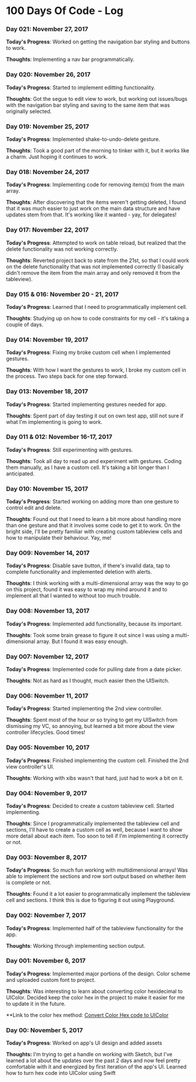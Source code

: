 # 100 Days Of Code - Log

### Day 021: November 27, 2017

**Today's Progress**: Worked on getting the navigation bar styling and buttons to work. 

**Thoughts**: Implementing a nav bar programmatically. 

### Day 020: November 26, 2017

**Today's Progress**: Started to implement editting functionality. 

**Thoughts**: Got the segue to edit view to work, but working out issues/bugs with the navigation bar styling and saving to the same item that was originally selected. 

### Day 019: November 25, 2017

**Today's Progress**: Implemented shake-to-undo-delete gesture. 

**Thoughts**: Took a good part of the morning to tinker with it, but it works like a charm. Just hoping it continues to work. 

### Day 018: November 24, 2017

**Today's Progress**: Implementing code for removing item(s) from the main array.

**Thoughts**: After discovering that the items weren't getting deleted, I found that it was much easier to just work on the main data structure and have updates stem from that. It's working like it wanted - yay, for delegates!

### Day 017: November 22, 2017

**Today's Progress**: Attempted to work on table reload, but realized that the delete functionality was not working correctly. 

**Thoughts**: Reverted project back to state from the 21st, so that I could work on the delete functionality that was not implemented correctly (I basically didn't remove the item from the main array and only removed it from the tableview).  

### Day 015 & 016: November 20 - 21, 2017

**Today's Progress**: Learned that I need to programmatically implement cell. 

**Thoughts**: Studying up on how to code constraints for my cell - it's taking a couple of days.  

### Day 014: November 19, 2017

**Today's Progress**: Fixing my broke custom cell when I implemented gestures. 

**Thoughts**: With how I want the gestures to work, I broke my custom cell in the process. Two steps back for one step forward.  

### Day 013: November 18, 2017

**Today's Progress**: Started implementing gestures needed for app. 

**Thoughts**: Spent part of day testing it out on own test app, still not sure if what I'm implementing is going to work. 

### Day 011 & 012: November 16-17, 2017

**Today's Progress**: Still experimenting with gestures. 

**Thoughts**: Took all day to read up and experiment with gestures. Coding them manually, as I have a custom cell. It's taking a bit longer than I anticipated.


### Day 010: November 15, 2017

**Today's Progress**: Started working on adding more than one gesture to control edit and delete. 

**Thoughts**: Found out that I need to learn a bit more about handling more than one gesture and that it involves some code to get it to work. On the bright side, I'll be pretty familiar with creating custom tableview cells and how to manipulate their behaviour. Yay, me! 

### Day 009: November 14, 2017

**Today's Progress**: Disable save button, if there's invalid data, tap to complete functionality and implemented deletion with alerts.

**Thoughts**: I think working with a multi-dimensional array was the way to go on this project, found it was easy to wrap my mind around it and to implement all that I wanted to without too much trouble. 

### Day 008: November 13, 2017

**Today's Progress**: Implemented add functionality, because its important.

**Thoughts**: Took some brain grease to figure it out since I was using a multi-dimensional array. But I found it was easy enough.

### Day 007: November 12, 2017

**Today's Progress**: Implemented code for pulling date from a date picker.

**Thoughts**: Not as hard as I thought, much easier then the UISwitch. 

### Day 006: November 11, 2017

**Today's Progress**: Started implementing the 2nd view controller. 

**Thoughts**: Spent most of the hour or so trying to get my UISwitch from dismissing my VC, so annoying, but learned a bit more about the view controller lifecycles. Good times!

### Day 005: November 10, 2017

**Today's Progress**: Finished implementing the custom cell. Finished the 2nd view controller's UI. 

**Thoughts**: Working with xibs wasn't that hard, just had to work a bit on it.  

### Day 004: November 9, 2017

**Today's Progress**: Decided to create a custom tableview cell. Started implementing.

**Thoughts**: Since I programmatically implemented the tableview cell and sections, I'll have to create a custom cell as well, because I want to show more detail about each item. Too soon to tell if I'm implementing it correctly or not. 

### Day 003: November 8, 2017

**Today's Progress**: So much fun working with multidimensional arrays! Was able to implement the sections and row sort output based on whether item is complete or not. 

**Thoughts**: Found it a lot easier to programmatically implement the tableview cell and sections. I think this is due to figuring it out using Playground. 

### Day 002: November 7, 2017

**Today's Progress**: Implemented half of the tableview functionality for the app.

**Thoughts**: Working through implementing section output. 

### Day 001: November 6, 2017

**Today's Progress**: Implemented major portions of the design. Color scheme and uploaded custom font to project. 

**Thoughts**: Was interesting to learn about converting color hexidecimal to UIColor. Decided keep the color hex in the project to make it easier for me to update it in the future. 

**Link to the color hex method: [Convert Color Hex code to UIColor](https://github.com/shanirivers/Interesting-Code-Snippets/blob/master/ConvertHexToUIColor.swift)

### Day 00: November 5, 2017

**Today's Progress**: Worked on app's UI design and added assets 

**Thoughts:** I'm trying to get a handle on working with Sketch, but I've learned a lot about the updates over the past 2 days and now feel pretty comfortable with it and energized by first iteration of the app's UI. Learned how to turn hex code into UIColor using Swift 
